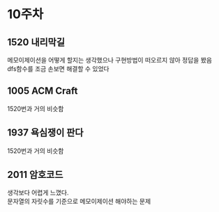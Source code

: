 # 10주차
## 1520 내리막길
메모이제이션을 어떻게 할지는 생각했으나 구현방법이 떠오르지 않아 정답을 봤음
<br/>
dfs함수를 조금 손보면 해결할 수 있었다

## 1005 ACM Craft
1520번과 거의 비슷함

## 1937 욕심쟁이 판다
1520번과 거의 비슷함

## 2011 암호코드
생각보다 어렵게 느꼈다.
<br/>
문자열의 자릿수를 기준으로 메모이제이션 해야하는 문제

